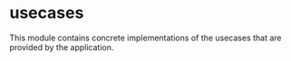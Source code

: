 # usecases

This module contains concrete implementations of the usecases that are provided by the application.